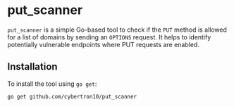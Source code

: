 # put_scanner

`put_scanner` is a simple Go-based tool to check if the `PUT` method is allowed for a list of domains by sending an `OPTIONS` request. It helps to identify potentially vulnerable endpoints where PUT requests are enabled.

## Installation

To install the tool using `go get`:

```bash
go get github.com/cybertron10/put_scanner
